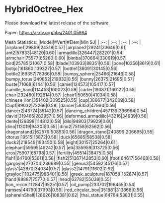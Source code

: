 # HybridOctree_Hex
Please download the latest release of the software.

Paper: https://arxiv.org/abs/2401.05984

Mesh Statistics:
|Model|#Vert|#Elem|Min SJ|
| :--: | :--: | :--: | :--: |
|airplane1|29899|24318|0.57|
|airplane2|29241|23646|0.61|
|ant2|57833|48120|0.60|
|armadillo|326447|282201|0.54|
|armchair|75577|65280|0.60|
|bimba|370664|330619|0.57|
|bird|25785|21067|0.58|
|blade|103933|88351|0.56|
|bone|10356|8619|0.61|
|botijo|161860|139327|0.57|
|bottle1|36091|30145|0.56|
|bottle2|89357|78366|0.58|
|bumpy_sphere|25466|21646|0.58|
|bumpy_torus|249852|219832|0.56|
|bunny|26375|21695|0.57|
|buste|71068|61441|0.56|
|camel|124573|105417|0.57|
|camille_hand|114453|100023|0.59|
|carter|190871|160122|0.55|
|chair|232460|192814|0.57|
|chair1|50650|41034|0.58|
|chinese_lion|351402|309525|0.55|
|cup|386677|342009|0.58|
|Cup1|89032|73266|0.58|
|dancer|58353|47994|0.56|
|dancer2|43774|35142|0.57|
|dancing_children|457139|396964|0.54|
|david|319465|282957|0.56|
|deformed_armadillo|43216|34939|0.56|
|dente|129398|114812|0.58|
|dilo|94803|79929|0.60|
|dino|113019|94303|0.55|
|dino2|75158|62562|0.56|
|dragonstand2|62576|50853|0.56|
|dragon_stand|240896|206695|0.55|
|dtorus|19515|15872|0.58|
|duck|65685|58538|0.58|
|duck2|218549|193450|0.58|
|eight|30157|25264|0.61|
|elephant|59595|49242|0.57|
|elk|355959|313725|0.56|
|eros|75907|65798|0.57|
|fertility|45514|38475|0.58|
|fish1|64760|53611|0.58|
|fish2|51367|42853|0.60|
|foot|64617|56468|0.58|
|gargoyle|273704|236689|0.55|
|genus3|54592|45176|0.57|
|glass1|42870|34034|0.57|
|glass2|14791|11602|0.62|
|grayloc|1102475|986401|0.56|
|greek_sculpture|187058|162674|0.57|
|hand|88887|75770|0.57|
|head|62782|55038|0.55|
|lion_recon|112847|95251|0.57|
|oil_pump|233702|196455|0.54|
|ramses|44790|37993|0.59|
|red_circular_box|351881|313866|0.56|
|sphereInShell|128626|108381|0.62|
|thai_statue|64764|53831|0.55|
